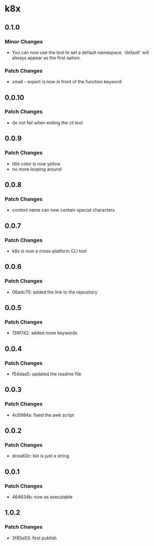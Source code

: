 # k8x

## 0.1.0

### Minor Changes

- You can now use the tool to set a default namespace. 'default' will always appear as the first option.

### Patch Changes

- small - export is now in front of the function keyword

## 0.0.10

### Patch Changes

- do not fail when exiting the cli tool

## 0.0.9

### Patch Changes

- title color is now yellow
- no more looping around

## 0.0.8

### Patch Changes

- context name can now contain special characters

## 0.0.7

### Patch Changes

- k8x is now a cross-platform CLI tool

## 0.0.6

### Patch Changes

- 06adc70: added the link to the repository

## 0.0.5

### Patch Changes

- 139f742: added more keywords

## 0.0.4

### Patch Changes

- f54daa5: updated the readme file

## 0.0.3

### Patch Changes

- 4c6984a: fixed the awk script

## 0.0.2

### Patch Changes

- dcea63c: bin is just a string

## 0.0.1

### Patch Changes

- 464634b: now as executable

## 1.0.2

### Patch Changes

- 3f85e03: first publish
